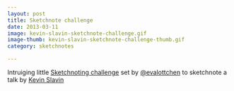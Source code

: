 ```yaml
---
layout: post
title: Sketchnote challenge
date: 2013-03-11
image: kevin-slavin-sketchnote-challenge.gif
image-thumb: kevin-slavin-sketchnote-challenge-thumb.gif
category: sketchnotes

---
```


Intruiging little [Sketchnoting challenge](http://www.sketchnotesbook.com/blog/2013/2/24/get-feedback-on-your-sketchnoting) set by [@evalottchen](https://twitter.com/evalottchen) to sketchnote a talk by [Kevin Slavin](http://videos.liftconference.com/video/1177435/kevin-slavin-those-algorithms)